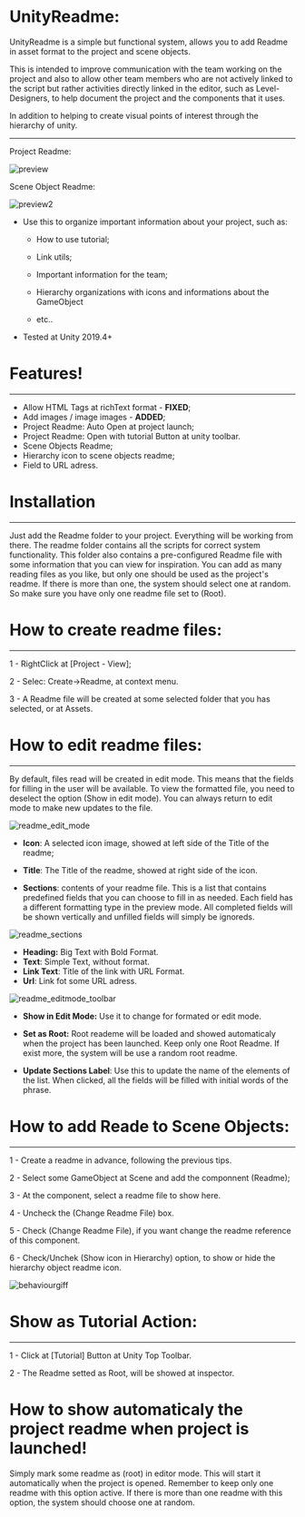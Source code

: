 # UnityReadme:
UnityReadme is a simple but functional system, allows you to add Readme in asset format to the project and scene objects.

This is intended to improve communication with the team working on the project and also to allow other team members who are not actively linked to the script but rather activities directly linked in the editor, such as Level-Designers, to help document the project and the components that it uses.

In addition to helping to create visual points of interest through the hierarchy of unity.
***

Project Readme:

![preview](https://i.gyazo.com/57d69114f4d1d6b6c89ccf8b3ecbc36b.png)

Scene Object Readme:

![preview2](https://i.gyazo.com/a09e6e51fb6ec005be727720107c9e7a.png)


- Use this to organize important information about your project, such as: 
  - How to use tutorial;
  
  - Link utils;
  
  - Important information for the team; 
  
  - Hierarchy organizations with icons and informations about the GameObject
  
  - etc..

- Tested at Unity 2019.4+

# Features!
***

- Allow HTML Tags at richText format - **FIXED**;
- Add images / image images - **ADDED**;
- Project Readme: Auto Open at project launch; 
- Project Readme: Open with tutorial Button at unity toolbar.
- Scene Objects Readme;
- Hierarchy icon to scene objects readme;
- Field to URL adress.

# Installation
***

Just add the Readme folder to your project. Everything will be working from there.
The readme folder contains all the scripts for correct system functionality.
This folder also contains a pre-configured Readme file with some information that you can view for inspiration.
You can add as many reading files as you like, but only one should be used as the project's readme. If there is more than one, the system should select one at random. So make sure you have only one readme file set to (Root).

# How to create readme files:
***

1 - RightClick at [Project - View];

2 - Selec: Create->Readme, at context menu.

3 - A Readme file will be created at some selected folder that you has selected, or at Assets.

# How to edit readme files:
***

By default, files read will be created in edit mode. This means that the fields for filling in the user will be available.
To view the formatted file, you need to deselect the option (Show in edit mode).
You can always return to edit mode to make new updates to the file.

![readme_edit_mode](https://i.gyazo.com/930d4f4533fe7419a5bb9bac34af3b49.png)

- **Icon**: A selected icon image, showed at left side of the Title of the readme;

- **Title**: The Title of the readme, showed at right side of the icon.

- **Sections**: contents of your readme file. This is a list that contains predefined fields that you can choose to fill in as needed. Each field has a different formatting type in the preview mode. All completed fields will be shown vertically and unfilled fields will simply be ignoreds.

![readme_sections](https://i.gyazo.com/b092cc3b8f05bb342bc7415514f6581a.png)

- **Heading:** Big Text with Bold Format.
- **Text**: Simple Text, without format.
- **Link Text**: Title of the link with URL Format.
- **Url**: Link fot some URL adress.

![readme_editmode_toolbar](https://i.gyazo.com/6f8248da0ccfc4cb8cd17d716beef7cb.png)

- **Show in Edit Mode:** Use it to change for formated or edit mode.

- **Set as Root:** Root reademe will be loaded and showed automaticaly when the project has been launched. Keep only one Root Readme. If exist more, the system will be use a random root readme.

- **Update Sections Label**: Use this to update the name of the elements of the list. When clicked, all the fields will be filled with initial words of the 
phrase.

# How to add Reade to Scene Objects:
***
1 - Create a readme in advance, following the previous tips.

2 - Select some GameObject at Scene and add the componnent (Readme);

3 - At the component, select a readme file to show here.

4 - Uncheck the (Change Readme File) box.

5 - Check (Change Readme File), if you want change the readme reference of this component.

6 - Check/Unchek (Show icon in Hierarchy) option, to show or hide the hierarchy object readme icon.


![behaviourgiff](https://i.gyazo.com/f96975c2cd206dbbe728a989571f5ca8.gif)

# Show as Tutorial Action:
***

1 - Click at [Tutorial] Button at Unity Top Toolbar.

2 - The Readme setted as Root, will be showed at inspector.

# How to show automaticaly the project readme when project is launched!

Simply mark some readme as (root) in editor mode. This will start it automatically when the project is opened.
Remember to keep only one readme with this option active. If there is more than one readme with this option, the system should choose one at random.
